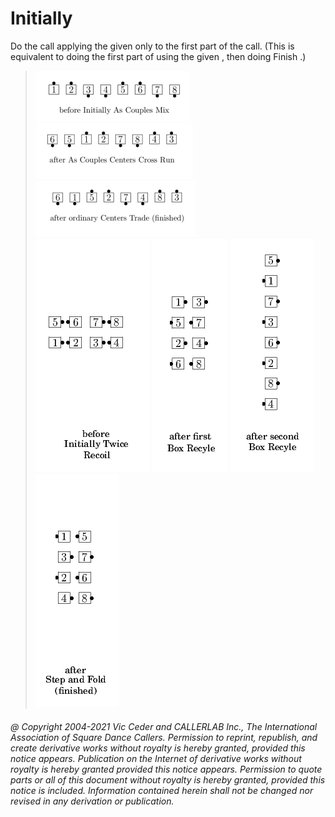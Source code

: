 
# Initially <concept> <anything>


Do the <anything> call applying the given <concept> only to the first part of the call.
(This is equivalent to doing the first part of <anything> using the given <concept>,
then doing Finish
<anything>.)

> 
> ![alt](initially-1.png)
> ![alt](initially-2.png)
> ![alt](initially-3.png)  
> ![alt](initially-4.png)
> ![alt](initially-5.png)
> ![alt](initially-6.png)
> ![alt](initially-7.png)
> 

###### @ Copyright 2004-2021 Vic Ceder and CALLERLAB Inc., The International Association of Square Dance Callers. Permission to reprint, republish, and create derivative works without royalty is hereby granted, provided this notice appears. Publication on the Internet of derivative works without royalty is hereby granted provided this notice appears. Permission to quote parts or all of this document without royalty is hereby granted, provided this notice is included. Information contained herein shall not be changed nor revised in any derivation or publication.
